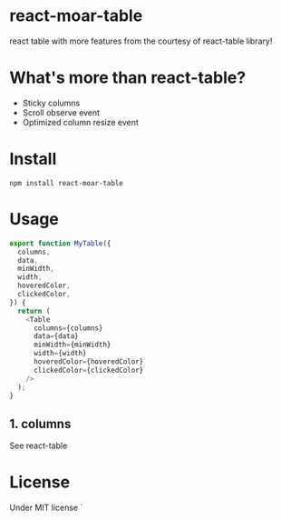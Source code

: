 # react-moar-table

react table with more features from the courtesy of react-table library!

# What's more than react-table?

- Sticky columns
- Scroll observe event
- Optimized column resize event

# Install

```
npm install react-moar-table
```

# Usage

```javascript
export function MyTable({
  columns,
  data,
  minWidth,
  width,
  hoveredColor,
  clickedColor,
}) {
  return (
    <Table
      columns={columns}
      data={data}
      minWidth={minWidth}
      width={width}
      hoveredColor={hoveredColor}
      clickedColor={clickedColor}
    />
  );
}
```

## 1. columns

See react-table

# License

Under MIT license
`